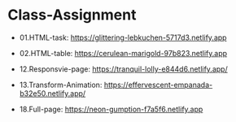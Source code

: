 # Class-Assignment

* 01.HTML-task: https://glittering-lebkuchen-5717d3.netlify.app
* 02.HTML-table: https://cerulean-marigold-97b823.netlify.app
* 12.Responsvie-page: https://tranquil-lolly-e844d6.netlify.app/
* 13.Transform-Animation: https://effervescent-empanada-b32e50.netlify.app/

* 18.Full-page: https://neon-gumption-f7a5f6.netlify.app
